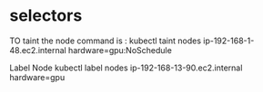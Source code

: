 # selectors
TO taint the node command is :
    kubectl taint nodes ip-192-168-1-48.ec2.internal hardware=gpu:NoSchedule 

Label Node 
    kubectl label nodes ip-192-168-13-90.ec2.internal hardware=gpu 